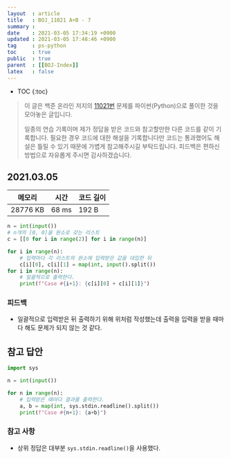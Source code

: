 ```yaml
---
layout  : article
title   : BOJ_11021 A+B - 7
summary : 
date    : 2021-03-05 17:34:19 +0900
updated : 2021-03-05 17:48:46 +0900
tag     : ps-python
toc     : true
public  : true
parent  : [[BOJ-Index]]
latex   : false
---
```

* TOC
{:toc}

>이 글은 백준 온라인 저지의 [11021번](https://www.acmicpc.net/problem/11021) 문제를 파이썬(Python)으로 풀이한 것을 모아놓은 글입니다.
>
> 일종의 연습 기록이며 제가 정답을 받은 코드와 참고할만한 다른 코드를 같이 기록합니다. 필요한 경우 코드에 대한 해설을 기록합니다만 코드는 통과했어도 해설은 틀릴 수 있기 때문에 가볍게 참고해주시길 부탁드립니다. 피드백은 편하신 방법으로 자유롭게 주시면 감사하겠습니다.

## 2021.03.05

| 메모리    | 시간  | 코드 길이 |
| --------- | ----- | --------- |
| 28776 KB  | 68 ms | 192 B     |

```python
n = int(input())
# n개의 [0, 0]을 원소로 갖는 리스트
c = [[0 for i in range(2)] for i in range(n)]

for i in range(n):
    # 입력마다 각 리스트의 원소에 입력받은 값을 대입한 뒤 
    c[i][0], c[i][1] = map(int, input().split())
for i in range(n):
    # 일괄적으로 출력한다.
    print(f"Case #{i+1}: {c[i][0] + c[i][1]}")
```

### 피드백

* 일괄적으로 입력받은 뒤 출력하기 위해 위처럼 작성했는데 출력을 입력을 받을 때마다 해도 문제가 되지 않는 것 같다.

## 참고 답안

```python
import sys

n = int(input())

for n in range(n):
    # 입력받은 때마다 결과를 출력한다.
    a, b = map(int, sys.stdin.readline().split())
    print(f"Case #{n+1}: {a+b}")
```

### 참고 사항

* 상위 정답은 대부분 `sys.stdin.readline()`을 사용했다.
